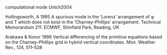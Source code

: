 computational mode
Untch2004

Hollingsworth, A 1995 A spurious mode in the ‘Lorenz’ arrangement of φ and T which
does not exist in the ‘Charney–Phillips’ arrangement.  Technical Memorandum 211. ECMWF, Shinfield Park, Reading, UK

Arakawa & Konor 1996
Vertical differencing of the primitive equations based on the
Charney–Phillips grid in hybrid vertical coordinates. Mon.
Weather Rev., 124, 511–528